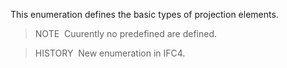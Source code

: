 ﻿This enumeration defines the basic types of projection elements.

> NOTE&nbsp; Cuurently no predefined are defined.

> HISTORY&nbsp; New enumeration in IFC4.